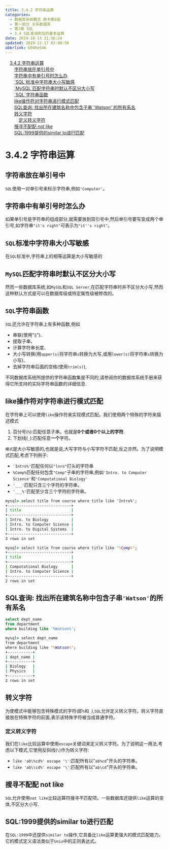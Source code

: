 ```yaml
---
title: 3.4.2 字符串运算
categories: 
  - 数据库系统概念 原书第6版
  - 第一部分 关系数据库
  - 第3章 SQL
  - 3.4 SQL查询附加的基本运算
date: 2019-10-13 21:56:24
updated: 2019-12-17 02:00:56
abbrlink: b946e546
---
```

<div id='my_toc'><a href="/ReadingNotes/b946e546/#3-4-2-字符串运算" class="header_1">3.4.2 字符串运算</a>&nbsp;<br><a href="/ReadingNotes/b946e546/#字符串放在单引号中" class="header_2">字符串放在单引号中</a>&nbsp;<br><a href="/ReadingNotes/b946e546/#字符串中有单引号时怎么办" class="header_2">字符串中有单引号时怎么办</a>&nbsp;<br><a href="/ReadingNotes/b946e546/#-SQL-标准中字符串大小写敏感" class="header_2">`SQL`标准中字符串大小写敏感</a>&nbsp;<br><a href="/ReadingNotes/b946e546/#-MySQL-匹配字符串时默认不区分大小写" class="header_2">`MySQL`匹配字符串时默认不区分大小写</a>&nbsp;<br><a href="/ReadingNotes/b946e546/#-SQL-字符串函数" class="header_2">`SQL`字符串函数</a>&nbsp;<br><a href="/ReadingNotes/b946e546/#like操作符对字符串进行模式匹配" class="header_2">like操作符对字符串进行模式匹配</a>&nbsp;<br><a href="/ReadingNotes/b946e546/#SQL查询-找出所在建筑名称中包含子串-'Watson'-的所有系名" class="header_2">SQL查询: 找出所在建筑名称中包含子串`'Watson'`的所有系名</a>&nbsp;<br><a href="/ReadingNotes/b946e546/#转义字符" class="header_2">转义字符</a>&nbsp;<br><a href="/ReadingNotes/b946e546/#定义转义字符" class="header_3">定义转义字符</a>&nbsp;<br><a href="/ReadingNotes/b946e546/#搜寻不配配-not-like" class="header_2">搜寻不配配 not like</a>&nbsp;<br><a href="/ReadingNotes/b946e546/#SQL-1999提供的similar-to进行匹配" class="header_2">SQL:1999提供的similar to进行匹配</a>&nbsp;<br></div>
<style>.header_1{margin-left: 1em;}.header_2{margin-left: 2em;}.header_3{margin-left: 3em;}.header_4{margin-left: 4em;}.header_5{margin-left: 5em;}.header_6{margin-left: 6em;}</style>
<!--more-->
<script>if (navigator.platform.search('arm')==-1){document.getElementById('my_toc').style.display = 'none';}var e,p = document.getElementsByTagName('p');while (p.length>0) {e = p[0];e.parentElement.removeChild(e);}</script>

<!--end-->
<!--SSTStart-->
# 3.4.2 字符串运算 #
## 字符串放在单引号中 ##
`SQL`使用一对单引号来标示字符串,例如`'Computer'`。
## 字符串中有单引号时怎么办 ##
如果单引号是字符串的组成部分,就需要放到双引号中,然后单引号要写变成两个单引号,如字符串`"it's right"`可表示为`"it''s right"`。
## `SQL`标准中字符串大小写敏感 ##
在`SQL`标准中,字符串上的相等运算是大小写敏感的
## `MySQL`匹配字符串时默认不区分大小写 ##
然而一些数据库系统,如`MySQL`和`SQL Server`,在匹配字符串时并不区分大小写,然而这种默认方式是可以在数据库级或特定属性级被修改的。
## `SQL`字符串函数 ##
`SQL`还允许在字符串上有多种函数,例如
- 串联(使用"`‖`")、
- 提取子串、
- 计算字符串长度、
- 大小写转换(用`upper(s)`将字符串`s`转换为大写,或用`lower(s)`将字符串`s`转换为小写)、
- 去掉字符串后面的空格(使用`trim(s)`),

不同数据库系统所提供的字符串函数集是不同的,请参阅你的数据库系统手册来获得它所支持的实际字符串函数的详细信息.
## like操作符对字符串进行模式匹配 ##
在字符串上可以使用`like`操作符来实现模式匹配。我们使用两个特殊的字符来描述模式
1. 百分号(`%`):匹配任意子串。也就是**0个或者0个以上的字符**.
2. 下划线(`_`):匹配任意**一个**字符。

`模式`是大小写敏感的,也就是说,大写字符与小写字符不匹配,反之亦然。为了说明模式匹配,考虑下列例子:
- `'Intro%'`匹配任何以`"lnro"`打头的字符串
- `%Comp%`匹配任何包含`"Comp"`子串的字符串,例如`'Intro. to Computer Science'`和`'Computational Biology'`
- `'___'`匹配只含三个字符的字符串。
- `'___%'`匹配至少含三个字符的字符串。


```cmd
mysql> select title from course where title like 'Intro%';
+----------------------------+
| title                      |
+----------------------------+
| Intro. to Biology          |
| Intro. to Computer Science |
| Intro. to Digital Systems  |
+----------------------------+
3 rows in set
```
```cmd
mysql> select title from course where title like "%Comp%";
+----------------------------+
| title                      |
+----------------------------+
| Computational Biology      |
| Intro. to Computer Science |
+----------------------------+
2 rows in set
```

## SQL查询: 找出所在建筑名称中包含子串`'Watson'`的所有系名 ##
```sql
select dept_name
from department
where building like '%Watson%';
```
```cmd
mysql> select dept_name
from department
where building like '%Watson%';
+-----------+
| dept_name |
+-----------+
| Biology   |
| Physics   |
+-----------+
2 rows in set
```
## 转义字符 ##
为使模式中能够包含特殊模式的字符(即`%`和`_`),`SQL`允许定义转义字符。转义字符直接放在特殊字符的前面,表示该特殊字符被当成普通字符。
### 定义转义字符 ###
我们在`like`比较运算中使用`escape`关键词来定义转义字符。为了说明这一用法,考虑以下模式,它使用反斜线(`\`)作为转义字符:
- `like 'ab\%cd%' escape '\'`:匹配所有以"`ab%cd`"开头的字符串。
- `like 'ab\\cd%' escape '\'`:匹配所有以"`ab\cd`"开头的字符串。

## 搜寻不配配 not like ##
`SQL`允许使用`not like`比较运算符搜寻不匹配项。一些数据库还提供`like`运算的变体,不区分大小写.
## SQL:1999提供的similar to进行匹配 ##
在`SQL:1999`中还提供`similar to`操作,它具备比`like`运算更强大的模式匹配能力。它的模式定义语法类似于`Unix`中的正则表达式。
<!--SSTStop-->

